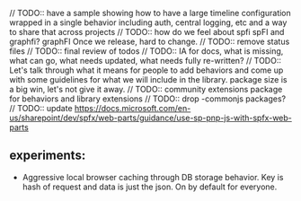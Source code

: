 // TODO:: have a sample showing how to have a large timeline configuration wrapped in a single behavior including auth, central logging, etc and a way to share that across projects
// TODO:: how do we feel about spfi spFI and graphfi? graphFI Once we release, hard to change.
// TODO:: remove status files
// TODO:: final review of todos
// TODO:: IA for docs, what is missing, what can go, what needs updated, what needs fully re-written?
// TODO:: Let's talk through what it means for people to add behaviors and come up with some guidelines for what we will include in the library. package size is a big win, let's not give it away.
// TODO:: community extensions package for behaviors and library extensions
// TODO:: drop -commonjs packages?
// TODO:: update https://docs.microsoft.com/en-us/sharepoint/dev/spfx/web-parts/guidance/use-sp-pnp-js-with-spfx-web-parts


## experiments:

- Aggressive local browser caching through DB storage behavior. Key is hash of request and data is just the json. On by default for everyone.
